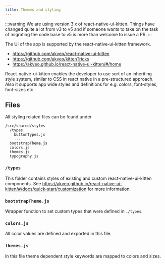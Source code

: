 ```yaml
---
title: Themes and styling
---
```


:::warning
We are using version 3.x of react-native-ui-kitten. Things have changed quite a lot from v3 to v5 and if someone
wants to take on the task of migrating the code base to v5 is more than welcome to issue a PR. 
:::

The UI of the app is supported by the react-native-ui-kitten framework. 

* https://github.com/akveo/react-native-ui-kitten
* https://github.com/akveo/kittenTricks
* https://akveo.github.io/react-native-ui-kitten/#/home

React-native-ui-kitten enables the developer to use sort of an inheriting style system, similar to CSS in react native in a pre-structured approach. Also it supports app wide styles and definitions for e.g. colors, font-styles, font-sizes etc.

## Files

All styling related files can be found under
```
/src/shared/styles
  /types
    buttonTypes.js
    ...
  bootstrapTheme.js
  colors.js
  themes.js
  typography.js
```

### `/types`
This folder contains styles of existing and custom react-native-ui-kitten components. See https://akveo.github.io/react-native-ui-kitten/#/docs/quick-start/customization for more information.

### `bootstrapTheme.js`
Wrapper function to set custom types that were defined in `./types`.

### `colors.js`
All color values are defined and exported in this file.

### `themes.js`
In this file theme dependent style keywords are mapped to colors and sizes.



